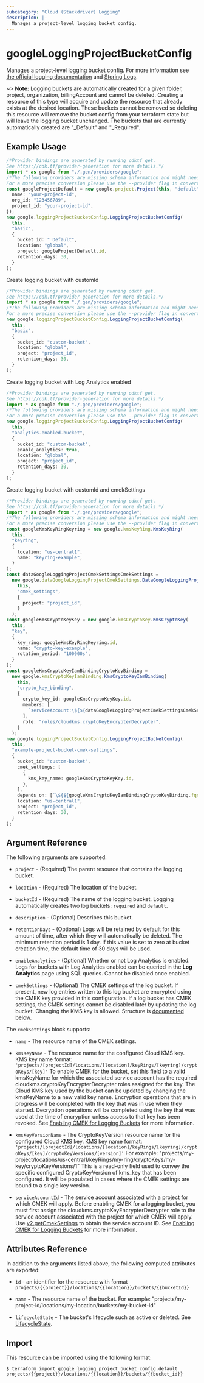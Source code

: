 ```yaml
---
subcategory: "Cloud (Stackdriver) Logging"
description: |-
  Manages a project-level logging bucket config.
---
```


# googleLoggingProjectBucketConfig

Manages a project-level logging bucket config. For more information see
[the official logging documentation](https://cloud.google.com/logging/docs/) and
[Storing Logs](https://cloud.google.com/logging/docs/storage).

\~> **Note:** Logging buckets are automatically created for a given folder, project, organization, billingAccount and cannot be deleted. Creating a resource of this type will acquire and update the resource that already exists at the desired location. These buckets cannot be removed so deleting this resource will remove the bucket config from your terraform state but will leave the logging bucket unchanged. The buckets that are currently automatically created are "\_Default" and "\_Required".

## Example Usage

```typescript
/*Provider bindings are generated by running cdktf get.
See https://cdk.tf/provider-generation for more details.*/
import * as google from "./.gen/providers/google";
/*The following providers are missing schema information and might need manual adjustments to synthesize correctly: google.
For a more precise conversion please use the --provider flag in convert.*/
const googleProjectDefault = new google.project.Project(this, "default", {
  name: "your-project-id",
  org_id: "123456789",
  project_id: "your-project-id",
});
new google.loggingProjectBucketConfig.LoggingProjectBucketConfig(
  this,
  "basic",
  {
    bucket_id: "_Default",
    location: "global",
    project: googleProjectDefault.id,
    retention_days: 30,
  }
);

```

Create logging bucket with customId

```typescript
/*Provider bindings are generated by running cdktf get.
See https://cdk.tf/provider-generation for more details.*/
import * as google from "./.gen/providers/google";
/*The following providers are missing schema information and might need manual adjustments to synthesize correctly: google.
For a more precise conversion please use the --provider flag in convert.*/
new google.loggingProjectBucketConfig.LoggingProjectBucketConfig(
  this,
  "basic",
  {
    bucket_id: "custom-bucket",
    location: "global",
    project: "project_id",
    retention_days: 30,
  }
);

```

Create logging bucket with Log Analytics enabled

```typescript
/*Provider bindings are generated by running cdktf get.
See https://cdk.tf/provider-generation for more details.*/
import * as google from "./.gen/providers/google";
/*The following providers are missing schema information and might need manual adjustments to synthesize correctly: google.
For a more precise conversion please use the --provider flag in convert.*/
new google.loggingProjectBucketConfig.LoggingProjectBucketConfig(
  this,
  "analytics-enabled-bucket",
  {
    bucket_id: "custom-bucket",
    enable_analytics: true,
    location: "global",
    project: "project_id",
    retention_days: 30,
  }
);

```

Create logging bucket with customId and cmekSettings

```typescript
/*Provider bindings are generated by running cdktf get.
See https://cdk.tf/provider-generation for more details.*/
import * as google from "./.gen/providers/google";
/*The following providers are missing schema information and might need manual adjustments to synthesize correctly: google.
For a more precise conversion please use the --provider flag in convert.*/
const googleKmsKeyRingKeyring = new google.kmsKeyRing.KmsKeyRing(
  this,
  "keyring",
  {
    location: "us-central1",
    name: "keyring-example",
  }
);
const dataGoogleLoggingProjectCmekSettingsCmekSettings =
  new google.dataGoogleLoggingProjectCmekSettings.DataGoogleLoggingProjectCmekSettings(
    this,
    "cmek_settings",
    {
      project: "project_id",
    }
  );
const googleKmsCryptoKeyKey = new google.kmsCryptoKey.KmsCryptoKey(
  this,
  "key",
  {
    key_ring: googleKmsKeyRingKeyring.id,
    name: "crypto-key-example",
    rotation_period: "100000s",
  }
);
const googleKmsCryptoKeyIamBindingCryptoKeyBinding =
  new google.kmsCryptoKeyIamBinding.KmsCryptoKeyIamBinding(
    this,
    "crypto_key_binding",
    {
      crypto_key_id: googleKmsCryptoKeyKey.id,
      members: [
        `serviceAccount:\${${dataGoogleLoggingProjectCmekSettingsCmekSettings.serviceAccountId}}`,
      ],
      role: "roles/cloudkms.cryptoKeyEncrypterDecrypter",
    }
  );
new google.loggingProjectBucketConfig.LoggingProjectBucketConfig(
  this,
  "example-project-bucket-cmek-settings",
  {
    bucket_id: "custom-bucket",
    cmek_settings: [
      {
        kms_key_name: googleKmsCryptoKeyKey.id,
      },
    ],
    depends_on: [`\${${googleKmsCryptoKeyIamBindingCryptoKeyBinding.fqn}}`],
    location: "us-central1",
    project: "project_id",
    retention_days: 30,
  }
);

```

## Argument Reference

The following arguments are supported:

*   `project` - (Required) The parent resource that contains the logging bucket.

*   `location` - (Required) The location of the bucket.

*   `bucketId` - (Required) The name of the logging bucket. Logging automatically creates two log buckets: `required` and `default`.

*   `description` - (Optional) Describes this bucket.

*   `retentionDays` - (Optional) Logs will be retained by default for this amount of time, after which they will automatically be deleted. The minimum retention period is 1 day. If this value is set to zero at bucket creation time, the default time of 30 days will be used.

*   `enableAnalytics` - (Optional) Whether or not Log Analytics is enabled. Logs for buckets with Log Analytics enabled can be queried in the **Log Analytics** page using SQL queries. Cannot be disabled once enabled.

*   `cmekSettings` - (Optional) The CMEK settings of the log bucket. If present, new log entries written to this log bucket are encrypted using the CMEK key provided in this configuration. If a log bucket has CMEK settings, the CMEK settings cannot be disabled later by updating the log bucket. Changing the KMS key is allowed. Structure is [documented below](#nested_cmek_settings).

<a name="nested_cmek_settings"></a>The `cmekSettings` block supports:

*   `name` - The resource name of the CMEK settings.

*   `kmsKeyName` - The resource name for the configured Cloud KMS key.
    KMS key name format:
    `'projects/[projectId]/locations/[location]/keyRings/[keyring]/cryptoKeys/[key]'`
    To enable CMEK for the bucket, set this field to a valid kmsKeyName for which the associated service account has the required cloudkms.cryptoKeyEncrypterDecrypter roles assigned for the key.
    The Cloud KMS key used by the bucket can be updated by changing the kmsKeyName to a new valid key name. Encryption operations that are in progress will be completed with the key that was in use when they started. Decryption operations will be completed using the key that was used at the time of encryption unless access to that key has been revoked.
    See [Enabling CMEK for Logging Buckets](https://cloud.google.com/logging/docs/routing/managed-encryption-storage) for more information.

*   `kmsKeyVersionName` - The CryptoKeyVersion resource name for the configured Cloud KMS key.
    KMS key name format:
    `'projects/[projectId]/locations/[location]/keyRings/[keyring]/cryptoKeys/[key]/cryptoKeyVersions/[version]'`
    For example:
    "projects/my-project/locations/us-central1/keyRings/my-ring/cryptoKeys/my-key/cryptoKeyVersions/1"
    This is a read-only field used to convey the specific configured CryptoKeyVersion of kms\_key that has been configured. It will be populated in cases where the CMEK settings are bound to a single key version.

*   `serviceAccountId` - The service account associated with a project for which CMEK will apply.
    Before enabling CMEK for a logging bucket, you must first assign the cloudkms.cryptoKeyEncrypterDecrypter role to the service account associated with the project for which CMEK will apply. Use [v2.getCmekSettings](https://cloud.google.com/logging/docs/reference/v2/rest/v2/TopLevel/getCmekSettings#google.logging.v2.ConfigServiceV2.GetCmekSettings) to obtain the service account ID.
    See [Enabling CMEK for Logging Buckets](https://cloud.google.com/logging/docs/routing/managed-encryption-storage) for more information.

## Attributes Reference

In addition to the arguments listed above, the following computed attributes are
exported:

*   `id` - an identifier for the resource with format `projects/{{project}}/locations/{{location}}/buckets/{{bucketId}}`

*   `name` -  The resource name of the bucket. For example: "projects/my-project-id/locations/my-location/buckets/my-bucket-id"

*   `lifecycleState` -  The bucket's lifecycle such as active or deleted. See [LifecycleState](https://cloud.google.com/logging/docs/reference/v2/rest/v2/billingAccounts.buckets#LogBucket.LifecycleState).

## Import

This resource can be imported using the following format:

```console
$ terraform import google_logging_project_bucket_config.default projects/{{project}}/locations/{{location}}/buckets/{{bucket_id}}
```
